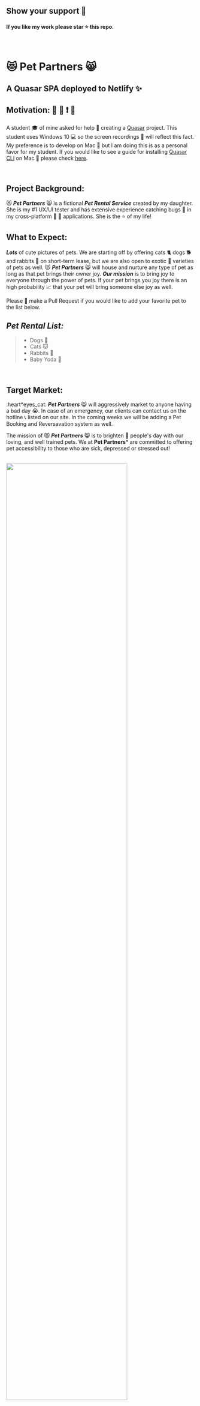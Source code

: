 ## Show your support :dizzy:

#### If you like my work please star :star: this repo.

<br />

# :heart_eyes_cat: Pet Partners :smile_cat:

## A Quasar SPA deployed to Netlify :sparkles:

## Motivation: :running: :dash: :exclamation: :tiger2:

A student :mortar_board: of mine asked for help :pray: creating a [Quasar](https://quasar.dev/) project. This student uses Windows 10 :computer: so the screen recordings :movie_camera: will reflect this fact. My preference is to develop on Mac :apple: but I am doing this is as a personal favor for my student. If you would like to see a guide for installing [Quasar CLI](https://quasar.dev/start/quasar-cli) on Mac :apple: please check [here](https://github.com/Mary-Tyler-Moore/venues-production).

<br />

## Project Background:

:heart_eyes_cat: ***Pet Partners*** :smile_cat: is a fictional ***Pet Rental Service*** created by my daughter. She is my #1 UX/UI tester and has extensive experience catching bugs :space_invader: in my cross-platform :floppy_disk: :dash: applications. She is the :star: of my life!

## What to Expect:

***Lots*** of cute pictures of pets. We are starting off by offering cats :cat2: dogs :dog2: and rabbits :rabbit2: on short-term lease, but we are also open to exotic :dragon: varieties of pets as well. :heart_eyes_cat: ***Pet Partners*** :smile_cat: will house and nurture any type of pet as long as that pet brings their owner joy. ***Our mission*** is to bring joy to everyone through the power of pets. If your pet brings you joy there is an high probability :chart_with_upwards_trend: that your pet will bring someone else joy as well.

Please :pray: make a Pull Request if you would like to add your favorite pet to the list below.

## ***Pet Rental List:***

> - Dogs :dog:
> - Cats :cat:
> - Rabbits :rabbit:
> - Baby Yoda :green_heart:

<br />

## Target Market:

:heart*eyes_cat: ***Pet Partners*** :smile_cat: will aggressively market to anyone having a bad day :sob:. In case of an emergency, our clients can contact us on the hotline :telephone_receiver: listed on our site. In the coming weeks we will be adding a Pet Booking and Reversavation system as well.

The mission of :heart_eyes_cat: ***Pet Partners*** :smile_cat: is to brighten :rainbow: people's day with our loving, and well trained pets. We at **Pet Partners*** are committed to offering pet accessibility to those who are sick, depressed or stressed out!

<br />

<img src="https://github.com/Mary-Tyler-Moore/readme-gifs/blob/master/pet-partners/43F53DF6-1F8A-452A-8B8D-19089CB2911A.jpeg?raw=true" width="80%" />

<br />

# Step 1

> :construction: Clone :dancers: this Repository

```sh
git clone https://github.com/Mary-Tyler-Moore/pet-partners.git

cd pet-partners
```

<img src="https://github.com/Mary-Tyler-Moore/readme-gifs/blob/master/pet-partners/git-clone-2.gif?raw=true" width="80%" />

<br />

# Step 2 

> :construction: - Install :cd: project dependencies and Build :hammer: for production.

```sh
npm install

quasar dev

quasar build -m spa
```

<img src="https://github.com/Mary-Tyler-Moore/readme-gifs/blob/master/pet-partners/npm-install-3.gif?raw=true" width="80%" />

<br />

## Step 3 
>:construction: - Push :raised_hands: Build Folder :open_file_folder: ***dist/spa***

> Open VS Code. Navigate to Source Control. Give the commit a memorable message, something that will clearly communicate to your coworkers the exact purpose of this commit.
>
> For this example I gracefully wrote the message: "baby-yoday" :joy_cat:.

<br />

<img src="https://github.com/Mary-Tyler-Moore/readme-gifs/blob/master/pet-partners/push-code.gif?raw=true" width="80%" />

<br />

> A warning message pops up. You will often see this warning message when working on a project with multiple people making commits to the same branch. Notice how we are not able to push our code until we first pull the updated code from GitHub.

<br />

## Step 4 
> :construction: - Deploy to Netlify :sparkles:

<img src="https://github.com/Mary-Tyler-Moore/readme-gifs/blob/master/pet-partners/netlify-new-site.gif?raw=true" width="80%" />

<br />

## License

Distributed under the MIT License. See `LICENSE` for more information.

<br />

## Developer Accessibility Statement:

> :crystal_ball: I see great success in your future. Believe in yourself and you will achieve anything.

> :broken_heart: Anyone can experience burn out when learning a new technology. If you face an error during installation or deployment, don't sweat :sweat: it!

> :gift_heart: Always remember there are Quasarians worldwide :earth_americas: ready to help you.

<br />

# Quasar Framework

![Quasar Framework logo](https://cdn.quasar.dev/logo/svg/quasar-logo-full-inline.svg)

> Build responsive Single Page Apps, **SSR Apps**, PWAs, Hybrid Mobile Apps and Electron Apps, all using the same codebase!, powered with Vue.

<br />

## Supporting Quasar

Quasar Framework is an MIT-licensed open source project. Its ongoing development is made possible thanks to the support by these awesome [backers](https://github.com/rstoenescu/quasar-framework/blob/dev/backers.md).

**Please read our manifest on [Why donations are important](https://quasar.dev/why-donate)**. If you'd like to become a donator, check out [Quasar Framework's Donator campaign](https://donate.quasar.dev).

<br />

## Useful Resources:

## Chat Support

Ask questions at the official community Discord server: [https://chat.quasar.dev](https://chat.quasar.dev)

## Community Forum

Ask questions at the official community forum: [https://forum.quasar.dev](https://forum.quasar.dev)

## Stay in Touch

For latest releases and announcements, follow on Twitter: [@quasarframework](https://twitter.com/quasarframework)

## Join Quasar on Discord:

###### [Quasar Framework Invitation](https://discordapp.com/invite/5TDhbDg)

### Quasar on Github:

###### [quasarframework/quasar](https://github.com/quasarframework/quasar)

###### [Sponsor Quasar](https://github.com/sponsors/rstoenescu)

###### [quasar-awesome](https://github.com/quasarframework/quasar-awesome)

## Documentation

Head on to the Quasar Framework official website: [https://quasar.dev](https://quasar.dev)

###### [CLI Documentation](https://quasar.dev/start/quasar-cli)

<br />

---

<br />

## Baby Yoda Power

We have Baby Yoda working with us. In exchange for his help I will be creating a markdown Baby Yoda Emoji. Please :pray: check back for that update. Currently Baby Yoda is very busy helping me find a remote job.

<img src="https://github.com/Mary-Tyler-Moore/readme-gifs/blob/master/pet-partners/Mary-Tyler-Moore.png?raw=true" width="80%" />

<br/>

## Job Hunt:

Please :pray: help me find a remote :satellite: job as a JS Dev. I'm really "applying" myself.

<img src="https://github.com/Mary-Tyler-Moore/readme-gifs/blob/master/pet-partners/job-hunt.jpg?raw=true" width="80%" />

<br />

## Author's Environmental Impact Statement:

#### I am seeking a job as a remote Frontend Developer. My dream is to stop driving my car :car: to the office :office: everyday. Please help me become a more carbon :deciduous_tree: neutral :recycle: JS dev by sharing your star power :sparkles: with me.
